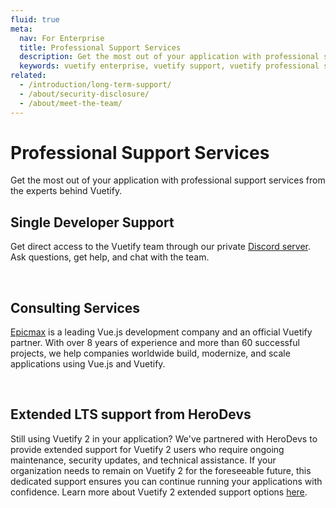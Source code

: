 ```yaml
---
fluid: true
meta:
  nav: For Enterprise
  title: Professional Support Services
  description: Get the most out of your application with professional support services from the experts behind Vuetify.
  keywords: vuetify enterprise, vuetify support, vuetify professional support, vuetify help
related:
  - /introduction/long-term-support/
  - /about/security-disclosure/
  - /about/meet-the-team/
---
```


# Professional Support Services

Get the most out of your application with professional support services from the experts behind Vuetify.

## Single Developer Support

Get direct access to the Vuetify team through our private [Discord server](https://community.vuetifyjs.com/). Ask questions, get help, and chat with the team.

<IntroductionDiscordDeck />

<br>

## Consulting Services

[Epicmax](https://www.epicmax.co/?ref=vuetify) is a leading Vue.js development company and an official Vuetify partner. With over 8 years of experience and more than 60 successful projects, we help companies worldwide build, modernize, and scale applications using Vue.js and Vuetify.

<IntroductionConsultingServices />

<br>

## Extended LTS support from HeroDevs

Still using Vuetify 2 in your application? We've partnered with HeroDevs to provide extended support for Vuetify 2 users who require ongoing maintenance, security updates, and technical assistance. If your organization needs to remain on Vuetify 2 for the foreseeable future, this dedicated support ensures you can continue running your applications with confidence. Learn more about Vuetify 2 extended support options [here](https://v2.vuetifyjs.com/about/eol/).
